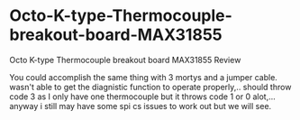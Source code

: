 # Octo-K-type-Thermocouple-breakout-board-MAX31855
Octo K-type Thermocouple breakout board MAX31855 Review

You could accomplish the same thing with 3 mortys and a jumper cable.
wasn't able to get the diagnistic function to operate properly,.. should throw code 3 as I only have one thermocouple
but it throws code 1 or 0 alot,... anyway i still may have some spi cs issues to work out but we will see.
